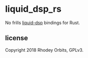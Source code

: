 # liquid_dsp_rs
No frills [liquid-dsp](http://liquidsdr.org/) bindings for Rust.

## license
Copyright 2018 Rhodey Orbits, GPLv3.
